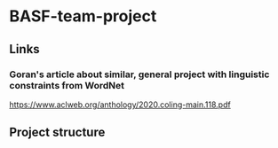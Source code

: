 # BASF-team-project

## Links
### Goran's article about similar, general project with linguistic constraints from WordNet
https://www.aclweb.org/anthology/2020.coling-main.118.pdf

## Project structure
